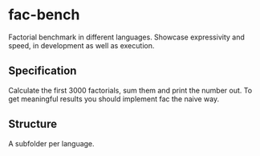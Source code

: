 # fac-bench

Factorial benchmark in different languages. Showcase expressivity and speed, in development as well as execution.

## Specification

Calculate the first 3000 factorials, sum them and print the number out. To get meaningful results you should implement fac the naive way.

## Structure

A subfolder per language.
